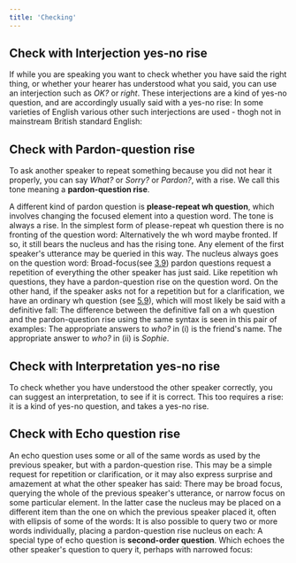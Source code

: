```yaml
---
title: 'Checking'
---
```


<script>
  import Audio from '$lib/Audio.svelte'
  import AudioWrapper from '$lib/AudioWrapper.svelte'
  import Naudio from '$lib/Naudio.svelte'
</script>

## Check with Interjection yes-no rise

If while you are speaking you want to check whether you have said the right thing, or whether your hearer has understood what you said, you can use an interjection such as _OK?_ or _right_. These interjections are a kind of yes-no question, and are accordingly usually said with a yes-no rise:
<Naudio
  sentence="I'll *get in touch with \Martin, | /right? <br> You can *have it to\morrow, | *all /right? <br> I'll pay you \back, | *O/K? (<em>compare</em> I'll pay you \back. || Is *that O/K?)"
  nuclei="{['Mar', 'right', 'mor', 'back', 'K']}" 
/>
In some varieties of English various other such interjections are used - thogh not in mainstream British standard English:
<Naudio
  sentence="I'll *do it to\morrow, | /yeah? <br> You *think you're \clever, | /huh? <br> *Why did you \do it, /eh?"
  nuclei="{['mor', 'yeah', 'clev', 'huh', 'do', 'eh']}" 
/>

## Check with Pardon-question rise

To ask another speaker to repeat something because you did not hear it properly, you can say _What?_ or _Sorry?_ or _Pardon?_, with a rise. We call this tone meaning a **pardon-question rise**.
<Naudio
  sentence="?? *Could you turn the /music down? <br> - /What? <br><br>
  ?? *Would you pass me the /salt? <br> - /Pardon? <br><br>
  ?? We could *ask \/Millington. <br> - /Eh? | /What did you say? "
  nuclei="{['mu', 'What', 'salt', 'Par', 'Mil', 'Eh', 'What']}" 
/>
<Audio 
  sentence="?? I *want to \tell you something. <br> - You /what? (= I can't \hear you.)" 
  nuclei="{['tell', 'what', 'hear']}" 
  url="2-16" 
  start=2
  end=6
/>
With a pardon question you can query either the entire previous utterance, as in the examples just given, or just one element in it. In either case, the tone is the pardon-question rise:
<Naudio
  sentence="?? I *chose \Thora. <br> - /Who? <br><br>
  ?? *This is \Mel <br> - /Nell? <br><br>
  ?? Are we *going to /win? <br> - Are we *going to /win? | Of \course we are!"
  nuclei="{['Tho', 'Who', 'Mel', 'Nell', 'win', 'course']}" 
/>
A typical conversational interchange might go as follows. Speaker A makes a statement, perhaps with an implicational fall-rise. Speaker B didn't quite catch it, and utters an interjection with a pardon-question rise. Speaker A repeats what he said, this time with a definitive fall:
<Naudio
  sentence="A: The \/cruise documents have come. <br>
  B: Huh? <br>
  A: (I said,) | the \cruise documents have come."
  nuclei="{['cruise', 'Huh', 'said']}" 
/>
The following conversation interchange is similar. But here speaker A asks a yes-no rise question. B asks a pardon question. When A repeats his yes-no question, again he switches to an insistent fall tone:
<AudioWrapper>
<Audio
  sentence="A: Has *Mrs /Partington been in? <br>
  B: /Sorry? <br>
  A: Has *Mrs \Partington been in?"
  nuclei="{['Par', 'Sorry']}"
  url="2-16"
  start=9
  end=16
/>
</AudioWrapper>

A different kind of pardon question is **please-repeat wh question**, which involves changing the focused element into a question word. The tone is always a rise. In the simplest form of please-repeat wh question there is no fronting of the question word:
<AudioWrapper>
<Audio 
  sentence="?? She *took a \tonga. <br><br> - <em>She *took a /what?</em> <br>- She did /what? <br> - She /what?" 
  nuclei="{['tong', 'what']}" 
  url="2-16" 
  start=25
  end=29
/>
</AudioWrapper>
Alternatively the wh word maybe fronted. If so, it still bears the nucleus and has the rising tone.
<Naudio
  sentence="?? She *took a \tonga. <br><br> - /What did she take? <br> - /What did you say she took?"
  nuclei="{['tong', 'What']}" 
/>
Any element of the first speaker's utterance may be queried in this way. The nucleus always goes on the question word:
<Naudio
  sentence="?? *Martin's lost his \cat. <br><br> - /Who's lost his cat? <br> - *Martin's done /what? <br> - *Martin's done /what to his cat? <br> - *Martin's lost his /what?"
  nuclei="{['Who', 'what', 'cat']}" 
/>
Broad-focus(see [3.9](/chapter3/3.9)) pardon questions request a repetition of everything the other speaker has just said. Like repetition wh questions, they have a pardon-question rise on the question word.
<Naudio
  sentence="?? She *took a \tonga <br><br> - /What was that again? <br> - /What did you say? <br> - /What? <br> - /Sorry?"
  nuclei="{['tong', 'What', 'Sor']}" 
/>
On the other hand, if the speaker asks not for a repetition but for a clarification, we have an ordinary wh question (see [5.9](/chapter5/5.9)), which will most likely be said with a definitive fall:
<Naudio
  sentence="?? She *took a \tonga. <br> - *What's a \tonga?"
  nuclei="{['tong']}" 
/>
The difference between the definitive fall on a wh question and the pardon-question rise using the same syntax is seen in this pair of examples:
<Naudio
  sentence="(i) *Sophie's brought her \friend along. <br> - \Who? (= \which friend?) <br><br> (ii) *Sophie's brought her \friend along. <br> /Who? (= /who has?)"
  nuclei="{['friend', 'Who', 'which', 'who']}" 
/>
The appropriate answers to _who?_ in (i) is the friend's name. The appropriate answer to _who?_ in (ii) is _Sophie_.

## Check with Interpretation yes-no rise

To check whether you have understood the other speaker correctly, you can suggest an interpretation, to see if it is correct. This too requires a rise: it is a kind of yes-no question, and takes a yes-no rise.
<Naudio
  sentence="?? We'll *need some \vegetables. <br> - /Carrots? (= D'you mean /carrots?) <br><br>
  ?? It'll cost *quite a \/lot. <br> - A /thousand? <br><br>
  ?? I was *talking to my \friend the other day. <br> - /Mary? (= By 'friend', do you mean Mary?)"
  nuclei="{['veg', 'Car', 'lot', 'thou','car', 'friend', 'Mar']}" 
/>

## Check with Echo question rise

An echo question uses some or all of the same words as used by the previous speaker, but with a pardon-question rise. This may be a simple request for repetition or clarification, or it may also express surprise and amazement at what the other speaker has said:
<Naudio
  sentence="?? You'll *have to do it a\gain. <br><br> - I'll *have to do it a/gain? <br> - Do it a/gain? <br> - A/gain?"
    nuclei="{['gain']}"
/>
<AudioWrapper>
<Audio
  sentence="?? They've *finished the \job. <br> - *Finished the /job?"
  nuclei="{['job']}"
  url="2-16"
  start=17
  end=20
/>
</AudioWrapper>
<Naudio
  sentence="?? Have you *got your /pen? <br> - My /pen? <br><br>
  ?? *Where's the \bathroom? <br> - The /bathroom?"
  nuclei="{['pen', 'bath']}" 
/>
There may be broad focus, querying the whole of the previous speaker's utterance, or narrow focus on some particular element. In the latter case the nucleus may be placed on a different item than the one on which the previous speaker placed it, often with ellipsis of some of the words:
<Naudio
  sentence="?? You'll *have to do it a \gain. <br> - /I'll have to? <br><br>
  ?? They've *finished the \job. <br> - /Finished it? <br><br>
  ?? She's *seeing him to\morrow. <br> - /Seeing him?"
  nuclei="{['gain', 'I\'ll', 'job', 'Fin', 'mor', 'See']}" 
/>
It is also possible to query two or more words individually, placing a pardon-question rise nucleus on each:
<AudioWrapper>
<Audio
sentence="?? I was talking James \Smith <br> - /James | /Smith?"
nuclei="{['Smith', 'James']}"
url="2-16"
start=21
end=25
/>
</AudioWrapper>
<Naudio
  sentence="?? You'll need a digital \camera. <br> - A /digital | /camera?"
  nuclei="{['cam', 'dig']}" 
/>
A special type of echo question is **second-order question**. Which echoes the other speaker's question to query it, perhaps with narrowed focus:
<Naudio
  sentence="?? Have you *got your /pen? <br> - Have /I got my pen? <br><br>
  ?? *Where did it \happen? <br> - /Where? | Or \when?"
  nuclei="{['pen', 'I', 'hap', 'Where', 'when']}" 
/>
